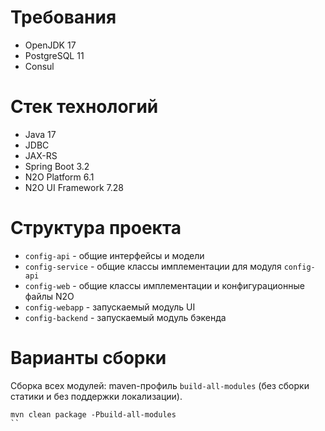 # Требования
- OpenJDK 17
- PostgreSQL 11
- Consul

# Cтек технологий
- Java 17
- JDBC
- JAX-RS
- Spring Boot 3.2
- N2O Platform 6.1
- N2O UI Framework 7.28

# Структура проекта
- `config-api` - общие интерфейсы и модели
- `config-service` - общие классы имплементации для модуля `config-api`
- `config-web` - общие классы имплементации и конфигурационные файлы N2O
- `config-webapp` - запускаемый модуль UI
- `config-backend` - запускаемый модуль бэкенда

# Варианты сборки
Сборка всех модулей: maven-профиль `build-all-modules` (без сборки статики и без поддержки локализации).
```
mvn clean package -Pbuild-all-modules
``
